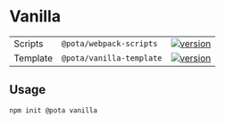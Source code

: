 # Vanilla

|          |                          |                                                                                                                                   |
| -------- | ------------------------ | --------------------------------------------------------------------------------------------------------------------------------- |
| Scripts  | `@pota/webpack-scripts`  | [![version](https://img.shields.io/npm/v/@pota/vanilla-template.svg?label=%20)](https://npmjs.org/package/@pota/webpack-scripts)  |
| Template | `@pota/vanilla-template` | [![version](https://img.shields.io/npm/v/@pota/vanilla-template.svg?label=%20)](https://npmjs.org/package/@pota/vanilla-template) |

## Usage

```bash
npm init @pota vanilla
```

